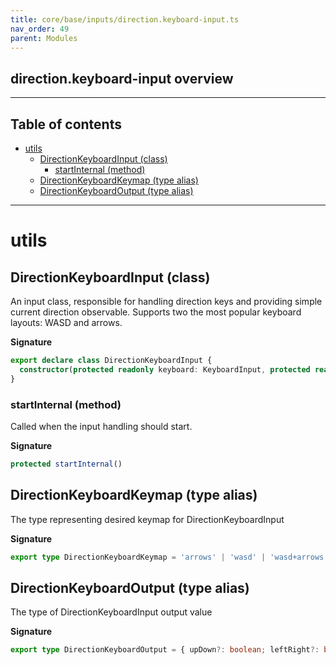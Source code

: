```yaml
---
title: core/base/inputs/direction.keyboard-input.ts
nav_order: 49
parent: Modules
---
```


## direction.keyboard-input overview

---

<h2 class="text-delta">Table of contents</h2>

- [utils](#utils)
  - [DirectionKeyboardInput (class)](#directionkeyboardinput-class)
    - [startInternal (method)](#startinternal-method)
  - [DirectionKeyboardKeymap (type alias)](#directionkeyboardkeymap-type-alias)
  - [DirectionKeyboardOutput (type alias)](#directionkeyboardoutput-type-alias)

---

# utils

## DirectionKeyboardInput (class)

An input class, responsible for handling direction keys and providing simple current direction observable.
Supports two the most popular keyboard layouts: WASD and arrows.

**Signature**

```ts
export declare class DirectionKeyboardInput {
  constructor(protected readonly keyboard: KeyboardInput, protected readonly keymap: DirectionKeyboardKeymap)
}
```

### startInternal (method)

Called when the input handling should start.

**Signature**

```ts
protected startInternal()
```

## DirectionKeyboardKeymap (type alias)

The type representing desired keymap for DirectionKeyboardInput

**Signature**

```ts
export type DirectionKeyboardKeymap = 'arrows' | 'wasd' | 'wasd+arrows'
```

## DirectionKeyboardOutput (type alias)

The type of DirectionKeyboardInput output value

**Signature**

```ts
export type DirectionKeyboardOutput = { upDown?: boolean; leftRight?: boolean }
```
